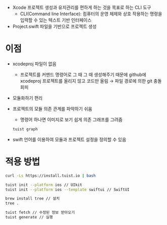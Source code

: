 - Xcode 프로젝트 생성과 유지관리를 편하게 하는 것을 목표로 하는 CLI 도구
    - CLI(Command line Interface): 컴퓨터의 운영 체제와 상호 작용하는 명령을 입력할 수 있는 텍스트 기반 인터페이스
- Project.swift 파일을 기반으로 프로젝트 생성

# 이점

- xcodeproj 파일이 없음
    - 프로젝트를 커맨드 명령어로 그 때 그 때 생성해주기 때문에 github에 xcodeproj 프로젝트를 올리지 않고 코드만 올림 → 파일 경로에 의한 git 충돌 회피
- 모듈화하기 편리
- 프로젝트의 모듈 의존 관계를 파악하기 쉬움
    - 명령어 하나면 이미지로 보기 쉽게 의존 그래프를 그려줌
    
    ```bash
    tuist graph
    ```
    
- swift 언어를 이용하여 모듈과 프로젝트 설정을 정의할 수 있음

# 적용 방법

```bash
curl -Ls https://install.tuist.io | bash

tuist init --platform ios // UIkit
tuist init --platform ios --template swiftui // SwiftUI

brew install tree // 설치
tree .

tuist fetch // 수정된 정보 받아오기
tuist generate // 실행
```
